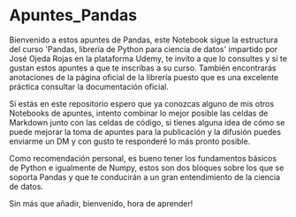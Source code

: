 # Apuntes_Pandas

Bienvenido a estos apuntes de Pandas, este Notebook sigue la estructura del curso 'Pandas, librería de Python para ciencia de datos' impartido por José Ojeda Rojas en la plataforma Udemy, te invito a que lo consultes y si te gustan estos apuntes a que te inscribas a su curso. También encontrarás anotaciones de la página oficial de la librería puesto que es una excelente práctica consultar la documentación oficial.

Si estás en este repositorio espero que ya conozcas alguno de mis otros Notebooks de apuntes, intento combinar lo mejor posible las celdas de Markdown junto con las celdas de código, si tienes alguna idea de cómo se puede mejorar la toma de apuntes para la publicación y la difusión puedes enviarme un DM y con gusto te responderé lo más pronto posible.

Como recomendación personal, es bueno tener los fundamentos básicos de Python e igualmente de Numpy, estos son dos bloques sobre los que se soporta Pandas y que te conducirán a un gran entendimiento de la ciencia de datos.

Sin más que añadir, bienvenido, hora de aprender!